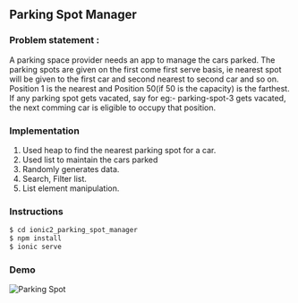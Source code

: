 ## Parking Spot Manager

### Problem statement :
A parking space provider needs an app to manage the cars parked. The parking spots are given on the first come first serve basis, ie nearest spot will be given to the first car and second nearest to second car and so on. Position 1 is the nearest and Position 50(if 50 is the capacity) is the farthest. If any parking spot gets vacated, say for eg:- parking-spot-3 gets vacated, the next comming car is eligible to occupy that position.

### Implementation
1. Used heap to find the nearest parking spot for a car.
2. Used list to maintain the cars parked
3. Randomly generates data.
4. Search, Filter list.
5. List element manipulation.

### Instructions
```bash
$ cd ionic2_parking_spot_manager
$ npm install 
$ ionic serve
```
### Demo
![ Parking Spot](/demo.gif)

